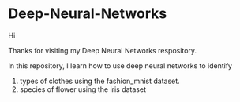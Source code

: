 # Deep-Neural-Networks

Hi

Thanks for visiting my Deep Neural Networks respository.

In this repository, I learn how to use deep neural networks to identify 
1. types of clothes using the fashion_mnist dataset.
2. species of flower using the iris dataset
